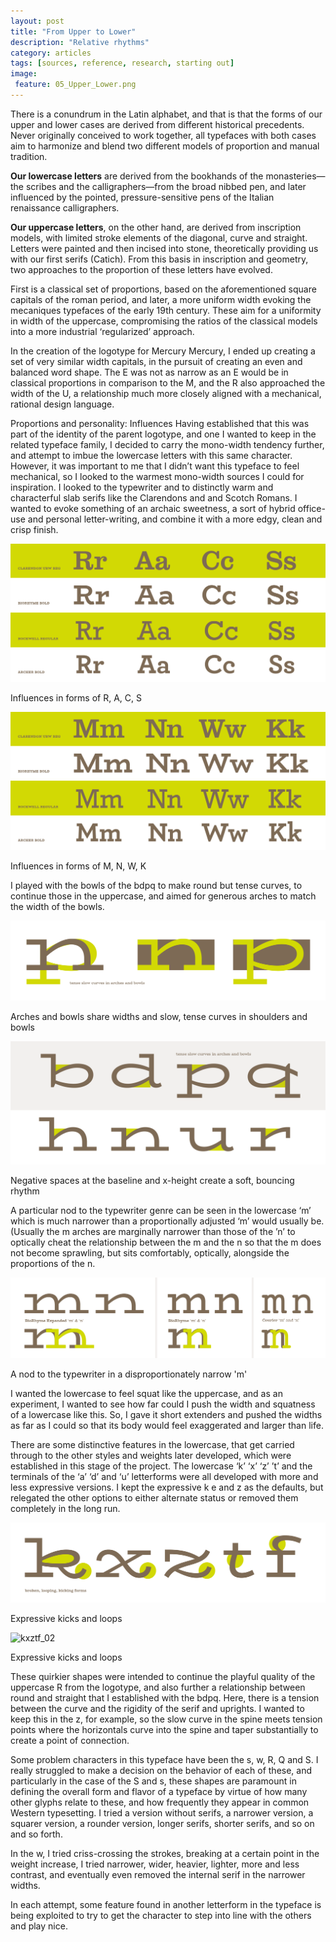 ```yaml
---
layout: post
title: "From Upper to Lower"
description: "Relative rhythms"
category: articles
tags: [sources, reference, research, starting out]
image: 
 feature: 05_Upper_Lower.png
---
```


There is a conundrum in the Latin alphabet, and that is that the forms of our upper and lower cases are derived from different historical precedents. Never originally conceived to work together, all typefaces with both cases aim to harmonize and blend two different models of proportion and manual tradition. 

**Our lowercase letters** are derived from the bookhands of the monasteries—the scribes and the calligraphers—from the broad nibbed pen, and later influenced by the pointed, pressure-sensitive pens of the Italian renaissance calligraphers. 

**Our uppercase letters**, on the other hand, are derived from inscription models, with limited stroke elements of the diagonal, curve and straight. Letters were painted and then incised into stone, theoretically providing us with our first serifs (Catich). From this basis in inscription and geometry, two approaches to the proportion of these letters have evolved. 

First is a classical set of proportions, based on the aforementioned square capitals of the roman period, and later, a more uniform width evoking the mecaniques typefaces of the early 19th century. These aim for a uniformity in width of the uppercase, compromising the ratios of the classical models into a more industrial ‘regularized’ approach. 

In the creation of the logotype for Mercury Mercury, I ended up creating a set of very similar width capitals, in the pursuit of creating an even and balanced word shape. The E was not as narrow as an E would be in classical proportions in comparison to the M, and the R also approached the width of the U, a relationship much more closely aligned with a mechanical, rational design language.
 
Proportions and personality: Influences
Having established that this was part of the identity of the parent logotype, and one I wanted to keep in the related typeface family, I decided to carry the mono-width tendency further, and attempt to imbue the lowercase letters with this same character. However, it was important to me that I didn’t want this typeface to feel mechanical, so I looked to the warmest mono-width sources I could for inspiration. I looked to the typewriter and to distinctly warm and characterful slab serifs like the Clarendons and and Scotch Romans. I wanted to evoke something of an archaic sweetness, a sort of hybrid office-use and personal letter-writing, and combine it with a more edgy, clean and crisp finish. 

![Influences in RACS](../images/Influences_01.png)
<figcaption>Influences in forms of R, A, C, S</figcaption>

![Influences in MNWK](../images/Influences_02.png)
<figcaption>Influences in forms of M, N, W, K</figcaption>


I played with the bowls of the bdpq to make round but tense curves, to continue those in the uppercase, and aimed for generous arches to match the width of the bowls. 

![Arches and Bowls](../images/arch_bowl.png)
<figcaption>Arches and bowls share widths and slow, tense curves in shoulders and bowls</figcaption>

![Rhythms at the x-height](../images/bdpq.png)
<figcaption>Negative spaces at the baseline and x-height create a soft, bouncing rhythm</figcaption>

A particular nod to the typewriter genre can be seen in the lowercase ‘m’ which is much narrower than a proportionally adjusted ‘m’ would usually be. (Usually the m arches are marginally narrower than those of the ’n’ to optically cheat the relationship between the m and the n so that the m does not become sprawling, but sits comfortably, optically, alongside the proportions of the n.

![A nod to the typewriter](../images/m.png)
<figcaption>A nod to the typewriter in a disproportionately narrow 'm'</figcaption>

I wanted the lowercase to feel squat like the uppercase, and as an experiment, I wanted to see how far could I push the width and squatness of a lowercase like this. So, I gave it short extenders and pushed the widths as far as I could so that its body would feel exaggerated and larger than life. 

There are some distinctive features in the lowercase, that get carried through to the other styles and weights later developed, which were established in this stage of the project. The lowercase ‘k’ ‘x’ ‘z’ ’t’ and the terminals of the ‘a’ ‘d’ and ‘u’ letterforms were all developed with more and less expressive versions. I kept the expressive k e and z as the defaults, but relegated the other options to either alternate status or removed them completely in the long run. 

![kxztf](../images/kxftz.png)
<figcaption>Expressive kicks and loops</figcaption>

![kxztf_02](../images/kxftz_02png)
<figcaption>Expressive kicks and loops</figcaption>


These quirkier shapes were intended to continue the playful quality of the uppercase R from the logotype, and also further a relationship between round and straight that I established with the bdpq. Here, there is a tension between the curve and the rigidity of the serif and uprights. I wanted to keep this in the z, for example, so the slow curve in the spine meets tension points where the horizontals curve into the spine and taper substantially to create a point of connection.
 
Some problem characters in this typeface have been the s, w, R, Q and S. I really struggled to make a decision on the behavior of each of these, and particularly in the case of the S and s, these shapes are paramount in defining the overall form and flavor of a typeface by virtue of how many other glyphs relate to these, and how frequently they appear in common Western typesetting. I tried a version without serifs, a narrower version, a squarer version, a rounder version, longer serifs, shorter serifs, and so on and so forth. 

In the w, I tried criss-crossing the strokes, breaking at a certain point in the weight increase, I tried narrower, wider, heavier, lighter, more and less contrast, and eventually even removed the internal serif in the narrower widths. 

In each attempt, some feature found in another letterform in the typeface is being exploited to try to get the character to step into line with the others and play nice.
